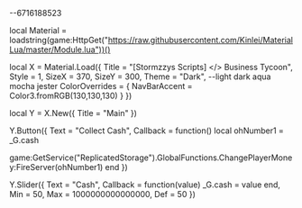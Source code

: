 --6716188523

local Material = loadstring(game:HttpGet("https://raw.githubusercontent.com/Kinlei/MaterialLua/master/Module.lua"))()

local X = Material.Load({
    Title = "[Stormzzys Scripts] </> Business Tycoon",
    Style = 1,
    SizeX = 370,
    SizeY = 300,
    Theme = "Dark", --light dark aqua mocha jester
    ColorOverrides = {
		NavBarAccent = Color3.fromRGB(130,130,130)
    }
})

local Y = X.New({
    Title = "Main"
})

Y.Button({
    Text = "Collect Cash",
    Callback = function()
local ohNumber1 = _G.cash

game:GetService("ReplicatedStorage").GlobalFunctions.ChangePlayerMoney:FireServer(ohNumber1)
end
})

Y.Slider({
    Text = "Cash",
    Callback = function(value)
    _G.cash = value
    end,
    Min = 50,
    Max = 1000000000000000,
    Def = 50
})
